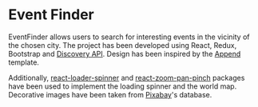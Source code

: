 # Event Finder

EventFinder allows users to search for interesting events in the vicinity of the chosen city. The project has been developed using React, Redux, Bootstrap and [Discovery API](https://developer.ticketmaster.com/products-and-docs/apis/discovery-api/v2/). Design has been inspired by the [Append](https://bootstrapmade.com/append-bootstrap-website-template/) template.

Additionally, [react-loader-spinner](https://www.npmjs.com/package/react-loader-spinner) and [react-zoom-pan-pinch](https://www.npmjs.com/package/react-zoom-pan-pinch) packages have been used to implement the loading spinner and the world map. Decorative images have been taken from [Pixabay](https://pixabay.com/)'s database.
